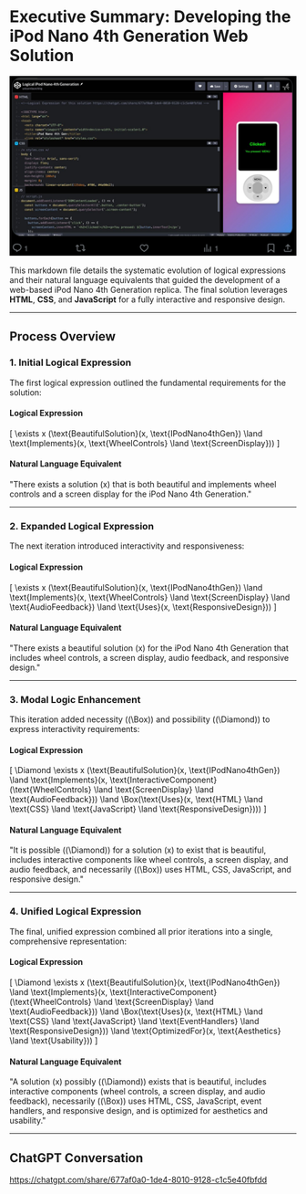 # Executive Summary: Developing the iPod Nano 4th Generation Web Solution

![ipod created with logical expressions](logickalipod.jpg "The Logickal iPod 4th Generation")

This markdown file details the systematic evolution of logical expressions and their natural language equivalents that guided the development of a web-based iPod Nano 4th Generation replica. The final solution leverages **HTML**, **CSS**, and **JavaScript** for a fully interactive and responsive design.

---

## **Process Overview**

### **1. Initial Logical Expression**
The first logical expression outlined the fundamental requirements for the solution:

#### **Logical Expression**  
\[
\exists x (\text{BeautifulSolution}(x, \text{IPodNano4thGen}) \land \text{Implements}(x, \text{WheelControls} \land \text{ScreenDisplay}))
\]

#### **Natural Language Equivalent**  
"There exists a solution \(x\) that is both beautiful and implements wheel controls and a screen display for the iPod Nano 4th Generation."

---

### **2. Expanded Logical Expression**
The next iteration introduced interactivity and responsiveness:

#### **Logical Expression**  
\[
\exists x (\text{BeautifulSolution}(x, \text{IPodNano4thGen}) \land \text{Implements}(x, \text{WheelControls} \land \text{ScreenDisplay} \land \text{AudioFeedback}) \land \text{Uses}(x, \text{ResponsiveDesign}))
\]

#### **Natural Language Equivalent**  
"There exists a beautiful solution \(x\) for the iPod Nano 4th Generation that includes wheel controls, a screen display, audio feedback, and responsive design."

---

### **3. Modal Logic Enhancement**
This iteration added necessity (\(\Box\)) and possibility (\(\Diamond\)) to express interactivity requirements:

#### **Logical Expression**  
\[
\Diamond \exists x (\text{BeautifulSolution}(x, \text{IPodNano4thGen}) \land \text{Implements}(x, \text{InteractiveComponent}(\text{WheelControls} \land \text{ScreenDisplay} \land \text{AudioFeedback})) \land \Box(\text{Uses}(x, \text{HTML} \land \text{CSS} \land \text{JavaScript} \land \text{ResponsiveDesign})))
\]

#### **Natural Language Equivalent**  
"It is possible (\(\Diamond\)) for a solution \(x\) to exist that is beautiful, includes interactive components like wheel controls, a screen display, and audio feedback, and necessarily (\(\Box\)) uses HTML, CSS, JavaScript, and responsive design."

---

### **4. Unified Logical Expression**
The final, unified expression combined all prior iterations into a single, comprehensive representation:

#### **Logical Expression**  
\[
\Diamond \exists x (\text{BeautifulSolution}(x, \text{IPodNano4thGen}) \land \text{Implements}(x, \text{InteractiveComponent}(\text{WheelControls} \land \text{ScreenDisplay} \land \text{AudioFeedback})) \land \Box(\text{Uses}(x, \text{HTML} \land \text{CSS} \land \text{JavaScript} \land \text{EventHandlers} \land \text{ResponsiveDesign})) \land \text{OptimizedFor}(x, \text{Aesthetics} \land \text{Usability}))
\]

#### **Natural Language Equivalent**  
"A solution \(x\) possibly (\(\Diamond\)) exists that is beautiful, includes interactive components (wheel controls, a screen display, and audio feedback), necessarily (\(\Box\)) uses HTML, CSS, JavaScript, event handlers, and responsive design, and is optimized for aesthetics and usability."

---

## **ChatGPT Conversation**

https://chatgpt.com/share/677af0a0-1de4-8010-9128-c1c5e40fbfdd
